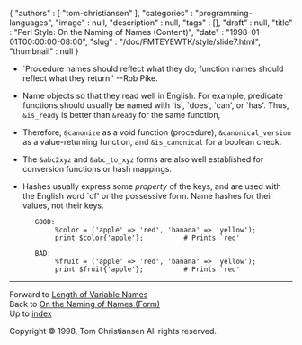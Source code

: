 {
   "authors" : [
      "tom-christiansen"
   ],
   "categories" : "programming-languages",
   "image" : null,
   "description" : null,
   "tags" : [],
   "draft" : null,
   "title" : "Perl Style: On the Naming of Names (Content)",
   "date" : "1998-01-01T00:00:00-08:00",
   "slug" : "/doc/FMTEYEWTK/style/slide7.html",
   "thumbnail" : null
}


-   \`Procedure names should reflect what they do; function names should reflect what they return.' --Rob Pike.
-   Name objects so that they read well in English. For example, predicate functions should usually be named with \`is', \`does', \`can', or \`has'. Thus, `&is_ready` is better than `&ready` for the same function,
-   Therefore, `&canonize` as a void function (procedure), `&canonical_version` as a value-returning function, and `&is_canonical` for a boolean check.
-   The `&abc2xyz` and `&abc_to_xyz` forms are also well established for conversion functions or hash mappings.
-   Hashes usually express some *property* of the keys, and are used with the English word \`of' or the possessive form. Name hashes for their values, not their keys.

           GOOD:
                %color = ('apple' => 'red', 'banana' => 'yellow');
                print $color{'apple'};          # Prints `red'

           BAD:
                %fruit = ('apple' => 'red', 'banana' => 'yellow');
                print $fruit{'apple'};          # Prints `red'

------------------------------------------------------------------------

Forward to [Length of Variable Names](/doc/FMTEYEWTK/style/slide8.html)
\
Back to [On the Naming of Names (Form)](/doc/FMTEYEWTK/style/slide6.html)
\
Up to [index](/doc/FMTEYEWTK/style/slide-index.html)

Copyright © 1998, Tom Christiansen
All rights reserved.
